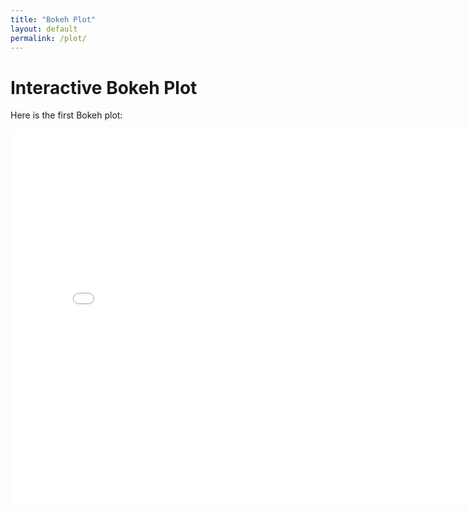 ```yaml
---
title: "Bokeh Plot"
layout: default
permalink: /plot/
---
```


# Interactive Bokeh Plot 

Here is the first Bokeh plot:

<iframe src="/assets/bokeh_plot_monthly copy.html" width="800" height="600" frameborder="0"></iframe>



